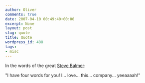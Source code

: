 ```yaml
---
author: Oliver
comments: true
date: 2007-04-10 00:49:40+00:00
excerpt: None
layout: post
slug: quote
title: Quote
wordpress_id: 488
tags:
- misc
---
```


In the words of the great <a href="http://en.wikipedia.org/wiki/Steve_Balmer">Steve Balmer</a>:

"I have four words for you!  I... love... this... company... yeeaaaah!"